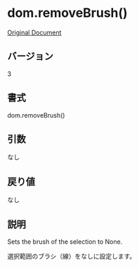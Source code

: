 # dom.removeBrush()

[Original Document](http://help.adobe.com/en_US/fireworks/cs/extend/WS5b3ccc516d4fbf351e63e3d1183c94856c-7c0b.html)

## バージョン

3

## 書式

dom.removeBrush()

## 引数
     
なし

## 戻り値

なし

## 説明

Sets the brush of the selection to None.

選択範囲のブラシ（線）をなしに設定します。

